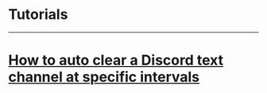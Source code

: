 # Tutorials

---

# [How to auto clear a Discord text channel at specific intervals](/docs/how-to-auto-clear-channel-at-intervals)